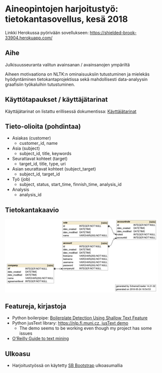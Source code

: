 # Aineopintojen harjoitustyö: tietokantasovellus, kesä 2018

Linkki Herokussa pyörivään sovellukseen: https://shielded-brook-33904.herokuapp.com/

## Aihe

Julkisuusseuranta valitun avainsanan / avainsanojen ympäriltä

Aiheen motivaationa on NLTK:n ominaisuuksiin tutustuminen ja mielekäs hyödyntäminen tietokantaprojektissa sekä mahdollisesti data-analyysin graafisiin työkaluihin tutustuminen. 

## Käyttötapaukset / käyttäjätarinat
Käyttäjätarinat on listattu erillisessä dokumentissa: <a href="/documentation/userstories.md">Käyttäjätarinat</a>

## Tieto-olioita (pohdintaa)
* Asiakas (customer)
    * customer_id, name
* Asia (subject)
    * subject_id, title, keywords
* Seurattavat kohteet (target)
    * target_id, title, type, uri
* Asian seurattavat kohteet (subject_target)
    * subject_id, target_id
* Työ (job)
    * subject, status, start_time, finnish_time, analysis_id
* Analysis
    * analysis_id
    
## Tietokantakaavio
![Tietokantakaavio](./documentation/graph.png)
    
## Featureja, kirjastoja
* Python boilerpipe: [Boilerplate Detection Using Shallow Text Feature](http://www.l3s.de/~kohlschuetter/publications/wsdm187-kohlschuetter.pdf)
* Python jusText library: [https://nlp.fi.muni.cz, jusText demo](https://nlp.fi.muni.cz/projects/justext/?url=https%3A%2F%2Ffi.wikipedia.org%2Fwiki%2FKurt_G%25C3%25B6del&language=Finnish&max_heading_distance=150&max_good_distance=5&length_low=70&length_high=140&stopwords_low=0.2&stopwords_high=0.3&max_link_density=0.4)
    * The demo seems to be working even though my project has some issues
* [O'Reilly Guide to text mining](https://www.oreilly.com/library/view/mining-the-social/9781449368180/ch05.html) 

## Ulkoasu
* Harjoitustyössä on käytetty [SB Bootstrap](https://startbootstrap.com/template-overviews/sb-admin/) ulkoasumallia
